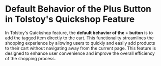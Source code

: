 # Default Behavior of the Plus Button in Tolstoy's Quickshop Feature

In Tolstoy's Quickshop feature, the **default behavior of the + button** is to add the tagged item directly to the cart. This functionality streamlines the shopping experience by allowing users to quickly and easily add products to their cart without navigating away from the current page. This feature is designed to enhance user convenience and improve the overall efficiency of the shopping process.